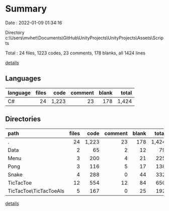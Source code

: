# Summary

Date : 2022-01-09 01:34:16

Directory c:\Users\mvhet\Documents\GitHub\UnityProjects\UnityProjects\Assets\Scripts

Total : 24 files,  1223 codes, 23 comments, 178 blanks, all 1424 lines

[details](details.md)

## Languages
| language | files | code | comment | blank | total |
| :--- | ---: | ---: | ---: | ---: | ---: |
| C# | 24 | 1,223 | 23 | 178 | 1,424 |

## Directories
| path | files | code | comment | blank | total |
| :--- | ---: | ---: | ---: | ---: | ---: |
| . | 24 | 1,223 | 23 | 178 | 1,424 |
| Data | 2 | 65 | 2 | 12 | 79 |
| Menu | 3 | 200 | 4 | 21 | 225 |
| Pong | 3 | 116 | 5 | 17 | 138 |
| Snake | 4 | 288 | 0 | 44 | 332 |
| TicTacToe | 12 | 554 | 12 | 84 | 650 |
| TicTacToe\TicTacToeAIs | 5 | 167 | 0 | 25 | 192 |

[details](details.md)